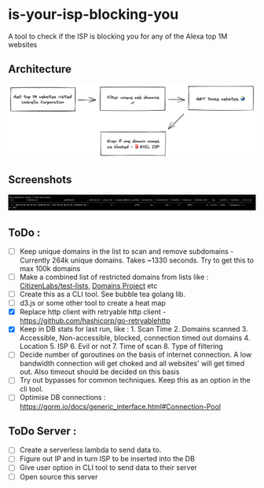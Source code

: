 # is-your-isp-blocking-you
A tool to check if the ISP is blocking you for any of the Alexa top 1M websites

## Architecture
![images/is-your-isp-blocking-you.png](./images/is-your-isp-blocking-you.png)

## Screenshots
![scan-stats-db](./images/scan-stats-db.png)
## ToDo :
- [ ] Keep unique domains in the list to scan and remove subdomains - Currently 264k unique domains. Takes ~1330 seconds. Try to get this to max 100k domains
- [ ] Make a combined list of restricted domains from lists like : [CitizenLabs/test-lists](https://github.com/citizenlab/test-lists), [Domains Project](https://github.com/tb0hdan/domains) etc
- [ ] Create this as a CLI tool. See bubble tea golang lib.
- [ ] d3.js or some other tool to create a heat map
- [x] Replace http client with retryable http client - https://github.com/hashicorp/go-retryablehttp
- [x] Keep in DB stats for last run, like : 1. Scan Time 2. Domains scanned 3. Accessible, Non-accessible, blocked, connection timed out domains 4. Location 5. ISP 6. Evil or not 7. Time of scan 8. Type of filtering
- [ ] Decide number of goroutines on the basis of internet connection. A low bandwidth connection will get choked and all websites' will get timed out. Also timeout should be decided on this basis
- [ ] Try out bypasses for common techniques. Keep this as an option in the cli tool.
- [ ] Optimise DB connections : https://gorm.io/docs/generic_interface.html#Connection-Pool

## ToDo Server :
- [ ] Create a serverless lambda to send data to.
- [ ] Figure out IP and in turn ISP to be inserted into the DB
- [ ] Give user option in CLI tool to send data to their server
- [ ] Open source this server